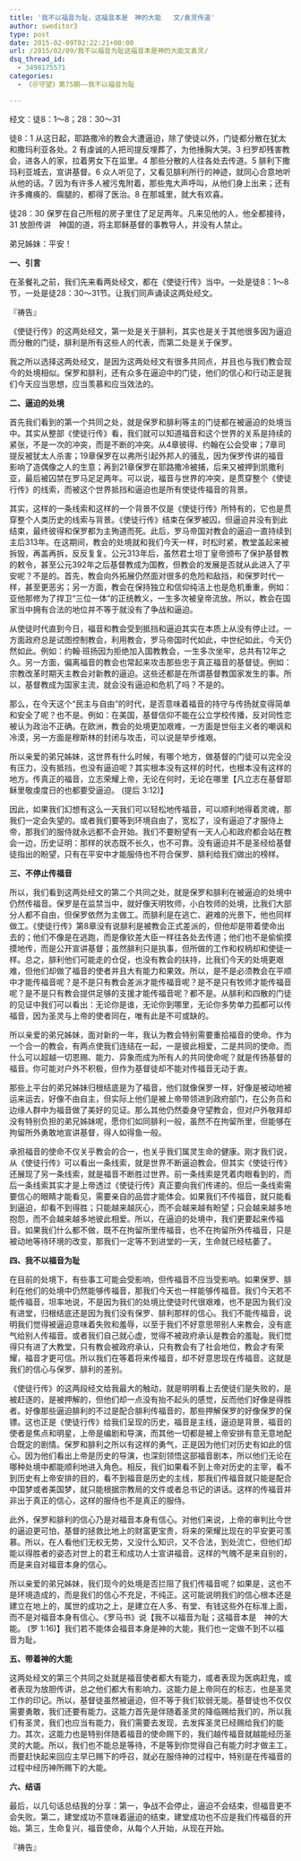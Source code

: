 ```yaml
---
title: '我不以福音为耻，这福音本是　神的大能   文/袁灵传道'
author: sweditor3
type: post
date: 2015-02-09T02:22:21+00:00
url: /2015/02/09/我不以福音为耻这福音本是神的大能文袁灵/
dsq_thread_id:
  - 3498175571
categories:
  - 《＠守望》第75期——我不以福音为耻

---
```

经文：徒8：1～8；28：30～31

徒8：1 从这日起，耶路撒冷的教会大遭逼迫，除了使徒以外，门徒都分散在犹太和撒玛利亚各处。2 有虔诚的人把司提反埋葬了，为他捶胸大哭。3 扫罗却残害教会，进各人的家，拉着男女下在监里。4 那些分散的人往各处去传道。5 腓利下撒玛利亚城去，宣讲基督。6 众人听见了，又看见腓利所行的神迹，就同心合意地听从他的话。7 因为有许多人被污鬼附着，那些鬼大声呼叫，从他们身上出来；还有许多瘫痪的、瘸腿的，都得了医治。8 在那城里，就大有欢喜。
  
徒28：30 保罗在自己所租的房子里住了足足两年。凡来见他的人，他全都接待，31 放胆传讲　神国的道，将主耶稣基督的事教导人，并没有人禁止。

弟兄姊妹：平安！

**一、引言**

在圣餐礼之前，我们先来看两处经文，都在《使徒行传》当中。一处是徒8：1～8节，一处是徒28：30～31节。让我们同声诵读这两处经文。

『祷告』

《使徒行传》的这两处经文，第一处是关于腓利，其实也是关于其他很多因为逼迫而分散的门徒，腓利是所有这些人的代表，而第二处是关于保罗。

我之所以选择这两处经文，是因为这两处经文有很多共同点，并且也与我们教会现今的处境相似。保罗和腓利，还有众多在逼迫中的门徒，他们的信心和行动正是我们今天应当思想，应当羡慕和应当效法的。

**二、逼迫的处境**

首先我们看到的第一个共同之处，就是保罗和腓利等主的门徒都在被逼迫的处境当中。其实从整部《使徒行传》看，我们就可以知道福音和这个世界的关系是持续的紧张，不是一次的冲突，而是不断的冲突。从4章彼得、约翰在公会受审；7章司提反被犹太人杀害；19章保罗在以弗所引起外邦人的骚乱，因为保罗传讲的福音影响了造偶像之人的生意；再到21章保罗在耶路撒冷被捕，后来又被押到凯撒利亚，最后被囚禁在罗马足足两年。可以说，福音与世界的冲突，是贯穿整个《使徒行传》的线索，而被这个世界抵挡和逼迫也是所有使徒传福音的背景。

其实，这样的一条线索和这样的一个背景不仅是《使徒行传》所特有的，它也是贯穿整个人类历史的线索与背景。《使徒行传》结束在保罗被囚，但逼迫并没有到此结束，最终彼得和保罗都为主殉道而死。此后，罗马帝国对教会的逼迫一直持续到主后313年。在这期间，教会的处境就和我们今天一样，时松时紧，教堂盖起来被拆毁，再盖再拆，反反复复。公元313年后，虽然君士坦丁皇帝颁布了保护基督教的敕令，甚至公元392年之后基督教成为国教，但教会的发展是否就从此进入了平安呢？不是的。首先，教会向外拓展仍然面对很多的危险和敌挡，和保罗时代一样，甚至更恶劣；另一方面，教会在保持独立和信仰纯洁上也是危机重重，例如：亚他那修为了捍卫“三位一体”的正统教义，一生多次被皇帝流放。所以，教会在国家当中拥有合法的地位并不等于就没有了争战和逼迫。

从使徒时代直到今日，福音和教会受到抵挡和逼迫其实在本质上从没有停止过。一方面政府总是试图控制教会，利用教会，罗马帝国时代如此，中世纪如此，今天仍然如此。例如：约翰·班扬因为拒绝加入国教教会，一生多次坐牢，总共有12年之久。另一方面，偏离福音的教会也常起来攻击那些忠于真正福音的基督徒。例如：宗教改革时期天主教会对新教的逼迫。这些还都是在所谓基督教国家发生的事。所以，基督教成为国家主流，就会没有逼迫和危机了吗？不是的。
  
那么，在今天这个“民主与自由”的时代，是否意味着福音的持守与传扬就变得简单和安全了呢？也不是。例如：在美国，基督信仰不能在公立学校传播，反对同性恋被认为政治不正确。在欧洲，教会的处境更加艰难，一方面是世俗主义者的嘲讽和冷漠，另一方面是穆斯林的封闭与攻击，可以说是举步维艰。

所以亲爱的弟兄姊妹，这世界有什么时候，有哪个地方，做基督的门徒可以完全没有压力，没有抵挡，也没有逼迫呢？其实根本没有这样的时代，也根本没有这样的地方。传真正的福音，立志荣耀上帝，无论在何时，无论在哪里【凡立志在基督耶稣里敬虔度日的也都要受逼迫。 (提后 3:12)】

因此，如果我们幻想有这么一天我们可以轻松地传福音，可以顺利地得着灵魂，那我们一定会失望的。或者我们要等到环境自由了，宽松了，没有逼迫了才服侍上帝，那我们的服侍就永远都不会开始。我们不要盼望有一天人心和政府都会站在教会一边，历史证明：那样的状态既不长久，也不可靠。没有逼迫并不是圣经给基督徒指出的盼望，只有在平安中才能服侍也不符合保罗、腓利给我们做出的榜样。

**三、不停止传福音**

所以，我们看到这两处经文的第二个共同之处，就是保罗和腓利在被逼迫的处境中仍然传福音。保罗是在监禁当中，就好像天明牧师，小白牧师的处境，比我们大部分人都不自由，但保罗依然为主做工。而腓利是在逃亡、避难的光景下，他也同样做工。《使徒行传》第8章没有说腓利是被教会正式差派的，但他却是带着使命出去的；他们不像是在逃跑，而是像钦差大臣一样往各处去传道；他们也不是偷偷摸摸地传，而是公开宣讲基督；虽然腓利只是执事，但所做的工作和权柄却和使徒一样。总之，腓利他们可能走的仓促，也没有教会的扶持，比我们今天的处境更艰难，但他们却做了福音的使者并且大有能力和果效。所以，是不是必须教会在平顺中才能传福音呢？是不是只有教会差派才能传福音呢？是不是只有牧师才能传福音呢？是不是只有教会提供足够的支援才能传福音呢？都不是。从腓利和四散的门徒的见证中我们可以看出：无论你是谁，无论你到哪里，无论你多势单力孤都可以传福音，因为圣灵与上帝的使者同在，唯有此是不可或缺的。

所以亲爱的弟兄姊妹，面对新的一年，我认为教会特别需要重拾福音的使命。作为一个合一的教会，有两点使我们连结在一起，一是彼此相爱，二是共同的使命。而什么可以超越一切恩赐、能力、异象而成为所有人的共同使命呢？就是传扬基督的福音。你可能对户外不积极，但作为基督徒却不能对传福音无动于衷。
  
那些上平台的弟兄姊妹归根结底是为了福音，他们就像保罗一样，好像是被动地被运来运去，好像不由自主，但实际上他们是被上帝带领进到政府部门，在公务员和边缘人群中为福音做了美好的见证。那么其他仍然委身守望教会，但对户外敬拜却没有特别负担的弟兄姊妹呢，愿你们如同腓利一般，虽然不在拘留所里，但能够在拘留所外勇敢地宣讲基督，得人如得鱼一般。

承担福音的使命不仅关乎教会的合一，也关乎我们属灵生命的健康。刚才我们说，从《使徒行传》可以看出一条线索，就是世界不断逼迫教会。但其实《使徒行传》还展现了另一条线索，就是福音不断胜过世界。前一条线索是凭着肉眼看到的，而后一条线索其实才是上帝透过《使徒行传》真正要向我们传递的。但后一条线索需要信心的眼睛才能看见，需要亲自的品尝才能体会。如果我们不传福音，就只能看到逼迫，却看不到得胜；只能越来越灰心，而不会越来越有盼望；只会越来越多地抱怨，而不会越来越多地彼此相爱。所以，在逼迫的处境中，我们更要起来传福音。如果我们什么都不做，既不在拘留所里传福音，也不在拘留所外传福音，只是被动地等待环境的改变，那我们一定等不到进堂的一天，生命就已经枯萎了。

**四、我不以福音为耻**

在目前的处境下，有些事工可能会受影响，但传福音不应当受影响。如果保罗、腓利在他们的处境中仍然能够传福音，那我们今天也一样能够传福音。我们今天若不能传福音，坦率地说，不是因为我们的处境比使徒时代很艰难，也不是因为我们没有进堂，归根结底还是因为我们没有保罗、腓利那样的信心。我们不能传福音，说明我们觉得被逼迫意味着失败和羞辱，以至于我们不好意思带别人来教会，没有底气给别人传福音。或者我们自己就心虚，觉得不被政府承认是教会的羞耻。我们觉得只有进了大教堂，只有教会被政府承认，只有教会有了社会地位，教会才有荣耀，福音才更可信。所以我们在等着将来传福音，却不好意思现在传福音。这就是我们的信心与保罗、腓利的差别。

《使徒行传》的这两段经文给我最大的触动，就是明明看上去使徒们是失败的，是被赶逐的，是被押解的，但他们却一点没有抬不起头的感觉，反而他们好像是得胜者。好像那些逼迫腓利的不过是配合腓利传福音的，那些押解保罗的好像保罗的保镖。这也正是《使徒行传》给我们呈现的历史，福音是主线，逼迫是背景，福音的使者是焦点和明星，上帝是编剧和导演，而其他一切都是被上帝安排有意无意地配合既定的剧情。保罗和腓利之所以有这样的勇气，正是因为他们对历史有如此的信心。因为他们看出上帝是历史的导演，也深刻领悟这部福音剧本，所以他们无论在哪种处境中都能顺利地进入角色。相反，我们如果看不到上帝对历史的主宰，看不到历史有上帝安排的目的，看不到福音是历史的主线，那我们传福音就只能是配合中国梦或者美国梦，就只能根据宗教局的文件或者总书记的讲话。这样的传福音并非出于真正的信心，这样的服侍也不是真正的服侍。

此外，保罗和腓利的信心乃是对福音本身有信心。对他们来说，上帝的审判比今世的逼迫更可怕，基督的拯救比地上的财富更宝贵，将来的荣耀比现在的平安更可羡慕。所以，在人看他们无权无势，又没什么知识，又不合法，到处流亡，但他们却能以得胜者的姿态对世上的君王和成功人士宣讲福音。这样的气魄不是来自别的，而是来自对福音本身的信心。

所以亲爱的弟兄姊妹，我们现今的处境是否拦阻了我们传福音呢？如果是，这也不是环境造成的，而是我们的信心不充足，不纯正。这可能说明我们的信心根本还是建立在地上的，属世的成功之上，是建立在人多、有堂、有钱这些外在标准上面，而不是对福音本身有信心。《罗马书》说【我不以福音为耻；这福音本是　神的大能。 (罗 1:16)】我们若不能体会福音本身是神的大能，我们也一定做不到不以福音为耻。

**五、带着神的大能**
  
这两处经文的第三个共同之处就是福音使者都大有能力，或者表现为医病赶鬼，或者表现为放胆传讲，总之他们都大有影响力。这能力是上帝同在的标志，也是圣灵工作的印记。所以，基督徒虽然被逼迫，但不等于我们软弱无能。基督徒也不仅仅需要勇敢，我们还要有能力。这能力首先是伴随着圣灵的降临赐给我们的，所以我们有圣灵，我们也应当有能力，我们需要去发现，去发挥圣灵已经赐给我们的能力。其次，这能力也是特别伴随着福音的使命赐下的，我们越传福音就越能经历圣灵的大能。所以，我们也不能总是等待，不是等到你觉得自己有能力时才做主工，而要赶快起来回应主早已赐下的呼召，就必在服侍神的过程中，特别是在传福音的过程中经历神所赐下的大能。

**六、结语**

最后，以几句话总结我的分享：第一，争战不会停止，逼迫不会结束，但福音更不会失败。第二，建堂成功不意味着逼迫的结束，建堂成功也不应是我们传福音的开始。第三，生命复兴，福音使命，从每个人开始，从现在开始。

『祷告』